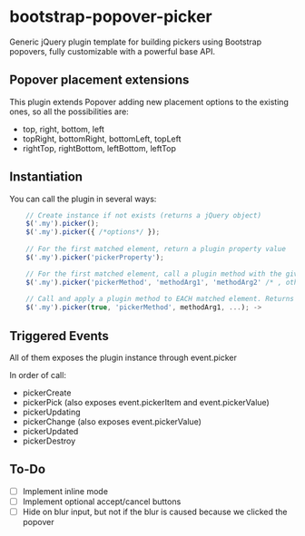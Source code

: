 bootstrap-popover-picker
========================

Generic jQuery plugin template for building pickers using Bootstrap popovers,
fully customizable with a powerful base API.

## Popover placement extensions

This plugin extends Popover adding new placement options to the existing ones,
so all the possibilities are:

* top, right, bottom, left
* topRight, bottomRight, bottomLeft, topLeft
* rightTop, rightBottom, leftBottom, leftTop

## Instantiation

You can call the plugin in several ways:

```javascript
    // Create instance if not exists (returns a jQuery object)
    $('.my').picker();
    $('.my').picker({ /*options*/ });
    
    // For the first matched element, return a plugin property value
    $('.my').picker('pickerProperty');

    // For the first matched element, call a plugin method with the given args and return the value
    $('.my').picker('pickerMethod', 'methodArg1', 'methodArg2' /* , other args */);
    
    // Call and apply a plugin method to EACH matched element. Returns a jQuery object.
    $('.my').picker(true, 'pickerMethod', methodArg1, ...); ->
```

## Triggered Events

All of them exposes the plugin instance through event.picker

In order of call:

* pickerCreate
* pickerPick (also exposes event.pickerItem and event.pickerValue)
* pickerUpdating
* pickerChange (also exposes event.pickerValue)
* pickerUpdated
* pickerDestroy

## To-Do
- [ ] Implement inline mode
- [ ] Implement optional accept/cancel buttons
- [ ] Hide on blur input, but not if the blur is caused because we clicked the popover